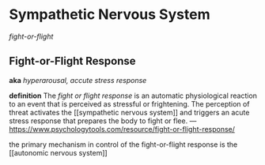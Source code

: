 # Sympathetic Nervous System

_fight-or-flight_

## Fight-or-Flight Response

**aka** _hyperarousal, accute stress response_

**definition** The _fight or flight response_ is an automatic physiological reaction to an event that is perceived as stressful or frightening. The perception of threat activates the [[sympathetic nervous system]] and triggers an acute stress response that prepares the body to fight or flee. &mdash; <https://www.psychologytools.com/resource/fight-or-flight-response/>

the primary mechanism in control of the fight-or-flight response is the [[autonomic nervous system]]
